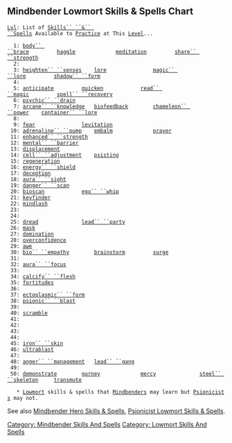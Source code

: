 ## Mindbender Lowmort Skills & Spells Chart

[`Lvl`](Level "wikilink")`: List of `[`Skills`` ``&`` ``Spells`](:Category:_Skills_And_Spells "wikilink")` Available to `[`Practice`](Practice "wikilink")` at This `[`Level`](Level "wikilink")`...`  
`     `  
`  1: `[`body`` ``brace`](Body_Brace "wikilink")`         `[`haggle`](Haggle "wikilink")`             `[`meditation`](Meditation "wikilink")`         `[`share`` ``strength`](Share_Strength "wikilink")  
`  2: `  
`  3: `[`heighten`` ``senses`](Heighten_Senses "wikilink")`    `[`lore`](Lore "wikilink")`               `[`magic`` ``lore`](Magic_Lore "wikilink")`         `[`shadow`` ``form`](Shadow_Form "wikilink")  
`  4: `  
`  5: `[`anticipate`](Anticipate "wikilink")`         `[`quicken`](Quicken "wikilink")`            `[`read`` ``magic`](Read_Magic "wikilink")`         `[`spell`` ``recovery`](Spell_Recovery "wikilink")  
`  6: `[`psychic`` ``drain`](Psychic_Drain "wikilink")  
`  7: `[`arcane`` ``knowledge`](Arcane_Knowledge "wikilink")`   `[`biofeedback`](Biofeedback "wikilink")`        `[`chameleon`` ``power`](Chameleon_Power "wikilink")`    `[`container`` ``lore`](Container_Lore "wikilink")  
`  8: `  
`  9: `[`fear`](Fear "wikilink")`               `[`levitation`](Levitation "wikilink")  
` 10: `[`adrenaline`` ``pump`](Adrenaline_Pump "wikilink")`    `[`embalm`](Embalm "wikilink")`             `[`prayer`](Prayer "wikilink")  
` 11: `[`enhanced`` ``strength`](Enhanced_Strength "wikilink")  
` 12: `[`mental`` ``barrier`](Mental_Barrier "wikilink")  
` 13: `[`displacement`](Displacement "wikilink")  
` 14: `[`cell`` ``adjustment`](Cell_Adjustment "wikilink")`    `[`psisting`](PsiSting "wikilink")  
` 15: `[`regeneration`](Regeneration "wikilink")  
` 16: `[`energy`` ``shield`](Energy_Shield "wikilink")  
` 17: `[`deception`](Deception "wikilink")  
` 18: `[`aura`` ``sight`](Aura_Sight "wikilink")  
` 19: `[`danger`` ``scan`](Danger_Scan "wikilink")  
` 20: `[`bioscan`](Bioscan "wikilink")`            `[`ego`` ``whip`](Ego_Whip "wikilink")  
` 21: `[`keyfinder`](Keyfinder "wikilink")  
` 22: `[`mindlash`](Mindlash "wikilink")  
` 23: `  
` 24: `  
` 25: `[`dread`](Dread "wikilink")`              `[`lead`` ``party`](Lead_Party "wikilink")  
` 26: `[`mask`](Mask "wikilink")  
` 27: `[`domination`](Domination "wikilink")  
` 28: `[`overconfidence`](Overconfidence "wikilink")  
` 29: `[`awe`](Awe "wikilink")  
` 30: `[`bio`` ``empathy`](Bio_Empathy "wikilink")`        `[`brainstorm`](Brainstorm "wikilink")`         `[`surge`](Surge "wikilink")  
` 31: `  
` 32: `[`aura`` ``focus`](Aura_Focus "wikilink")  
` 33: `  
` 34: `[`calcify`` ``flesh`](Calcify_Flesh "wikilink")  
` 35: `[`fortitudes`](Fortitudes "wikilink")  
` 36: `  
` 37: `[`ectoplasmic`` ``form`](Ectoplasmic_Form "wikilink")  
` 38: `[`psionic`` ``blast`](Psionic_Blast "wikilink")  
` 39: `  
` 40: `[`scramble`](Scramble "wikilink")  
` 41: `  
` 42: `  
` 43: `  
` 44: `  
` 45: `[`iron`` ``skin`](Iron_Skin "wikilink")  
` 46: `[`ultrablast`](Ultrablast "wikilink")  
` 47: `  
` 48: `[`anger`` ``management`](Anger_Management "wikilink")`   `[`lead`` ``gang`](Lead_Gang "wikilink")  
` 49: `  
` 50: `[`demonstrate`](Demonstrate "wikilink")`        `[`gurney`](Gurney "wikilink")`             `[`mercy`](Mercy "wikilink")`              `[`steel`` ``skeleton`](Steel_Skeleton "wikilink")`     `[`transmute`](Transmute "wikilink")  
`     `  
`   * `[`Lowmort`](:Category:_Lowmort "wikilink")` skills & spells that `[`Mindbenders`](:Category:_Mindbenders "wikilink")` may learn but `[`Psionicists`](:Category:_Psionicists "wikilink")` may not.`

See also [Mindbender Hero Skills &
Spells](:Category:_Mindbender_Hero_Skills_And_Spells "wikilink"),
[Psionicist Lowmort Skills &
Spells](:Category:_Psionicist_Lowmort_Skills_And_Spells "wikilink").

[Category: Mindbender Skills And
Spells](Category:_Mindbender_Skills_And_Spells "wikilink") [Category:
Lowmort Skills And
Spells](Category:_Lowmort_Skills_And_Spells "wikilink")
